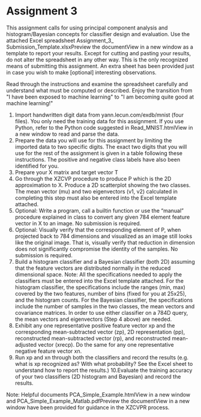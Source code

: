 # Assignment 3

This assignment calls for using principal component analysis and histogram/Bayesian concepts for classifier design and evaluation. Use the attached Excel spreadsheet Assignment_3_ Submission_Template.xlsxPreview the documentView in a new window as a template to report your results. Except for cutting and pasting your results, do not alter the spreadsheet in any other way. This is the only recognized means of submitting this assignment. An extra sheet has been provided just in case you wish to make [optional] interesting observations.

Read through the instructions and examine the spreadsheet carefully and understand what must be computed or described. Enjoy the transition from "I have been exposed to machine learning" to "I am becoming quite good at machine learning!" 

1. Import handwritten digit data from yann.lecun.com/exdb/mnist (four files). You only need the training data for this assignment. If you use Python, refer to the Python code suggested in Read_MNIST.htmlView in a new window to read and parse the data.
2. Prepare the data you will use for this assignment by limiting the imported data to two specific digits. The exact two digits that you will use for the rest of the assignment is given in a table following these instructions. The positive and negative class labels have also been identified for you.
3. Prepare your X matrix and target vector T
4. Go through the XZCVP procedure to produce P which is the 2D approximation to X. Produce a 2D scatterplot showing the two classes. The mean vector (mu) and two eigenvectors (v1, v2) calculated in completing this step must also be entered into the Excel template attached.
5. Optional: Write a program, call a builtin function or use the “manual” procedure explained in class to convert any given 784 element feature vector in X to an image. No submission is required.
6. Optional: Visually verify that the corresponding element of P, when projected back to 784 dimensions and visualized as an image still looks like the original image. That is, visually verify that reduction in dimension does not significantly compromise the identity of the samples. No submission is required.
7. Build a histogram classifier and a Bayesian classifier (both 2D) assuming that the feature vectors are distributed normally in the reduced dimensional space. Note: All the specifications needed to apply the classifiers must be entered into the Excel template attached. For the histogram classifier, the specifications include the ranges (min, max) covered by the two features, number of bins (fixed for you at 25x25), and the histogram counts. For the Bayesian classifier, the specifications include the number of samples in the two classes, the mean vectors and covariance matrices. In order to use either classifier on a 784D query, the mean vectors and eigenvectors (Step 4 above) are needed.
8. Exhibit any one representative positive feature vector xp and the corresponding mean-subtracted vector (zp), 2D representation (pp), reconstructed mean-subtracted vector (rp), and reconstructed mean-adjusted vector (xrecp). Do the same for any one representative negative feature vector xn.
9. Run xp and xn through both the classifiers and record the results (e.g. what is xp recognized as? With what probability? See the Excel sheet to understand how to report the results.)
10.Evaluate the training accuracy of your two classifiers (2D histogram and Bayesian) and record the results.

Note: Helpful documents PCA_Simple_Example.htmlView in a new window and PCA_Simple_Example_Matlab.pdfPreview the documentView in a new window have been provided for guidance in the XZCVPR process.